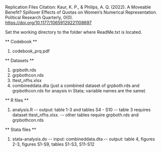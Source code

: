 Replication Files 
Citation: Kaur, K. P., & Philips, A. Q. (2022). A Moveable Benefit? Spillover Effects of Quotas on Women’s Numerical Representation. Political Research Quarterly, 0(0). https://doi.org/10.1177/10659129221108697


Set the working directory to the folder where ReadMe.txt is located.

** Codebook **

1. codebook_prq.pdf

** Datasets **
 
1. grpboth.rds
2. grpbothcon.rds
3. ttest_nfhs.xlsx
4. combineddata.dta (just a combined dataset of grpboth.rds and grpbothcon.rds for anaysis in Stata; variable names are the same)

** R files **

1. analysis.R
-- output: table 1-3 and tables S4 - S10
	-- table 3 requires dataset ttest_nfhs.xlsx. 
	-- other tables require grpboth.rds and grpbothcon.rds

** Stata files **

1. stata-analysis.do
-- input: combineddata.dta
-- output: table 4, figures 2-3, figures S1-S9, tables S1-S3, S11-S12
